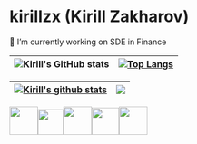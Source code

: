 # kirillzx (Kirill Zakharov)

🔭 I’m currently working on SDE in Finance

| ![Kirill's GitHub stats](https://github-readme-stats.vercel.app/api?username=kirillzx&show_icons=true&theme=swift&include_all_commits=true&count_private=true) | [![Top Langs](https://github-readme-stats.vercel.app/api/top-langs/?username=kirillzx&layout=compact&theme=swift)](https://github.com/anuraghazra/github-readme-stats) |
|---------|---------|

| <a href=#><img align="center" src="https://github-readme-stats.vercel.app/api?username=kirillzx&show_icons=true&include_all_commits=true&theme=graywhite&hide_border=true" alt="Kirill's github stats" /></a> | <a href=#><img align="center" src="https://github-readme-stats.vercel.app/api/top-langs/?username=kirillzx&layout=compact&theme=graywhite&hide_border=true" /></a> |
| ------------- | ------------- |

<img width=50px src='https://cdn.jsdelivr.net/gh/devicons/devicon/icons/python/python-original-wordmark.svg'><img width=45px src='https://upload.wikimedia.org/wikipedia/commons/2/20/Mathematica_Logo.svg'><img width=50px src='https://cdn.jsdelivr.net/gh/devicons/devicon/icons/latex/latex-original.svg'><img width=48px src='https://cdn.jsdelivr.net/gh/devicons/devicon/icons/github/github-original-wordmark.svg'><img width=50px src='https://cdn.jsdelivr.net/gh/devicons/devicon/icons/mysql/mysql-original-wordmark.svg'>
